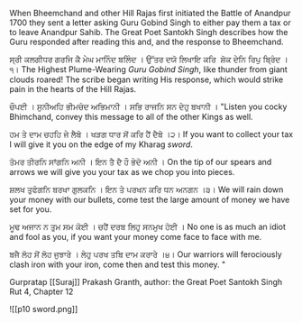 When Bheemchand and other Hill Rajas first initiated the Battle of Anandpur 1700 they sent a letter asking Guru Gobind Singh to either pay them a tax or to leave Anandpur Sahib. The Great Poet Santokh Singh describes how the Guru responded after reading this and, and the response to Bheemchand.

ਸ੍ਰੀ ਕਲਗੀਧਰ ਗਰਜਿ ਕੈ ਮੇਘ ਮਾਨਿੰਦ ਬਲਿੰਦ । ਉੱਤਰ ਦਯੋ ਲਿਖਾਇ ਕਰਿ  ਸ਼ੋਕ ਦੇਨਿ ਰਿਪੁ ਬ੍ਰਿੰਦ ।੧।
The Highest Plume-Wearing *Guru Gobind Singh*, like thunder from giant clouds roared! The scribe began writing His response, which would strike pain in the hearts of the Hill Rajas.

ਚੌਪਈ ।
ਸੁਨੀਅਹਿ ਭੀਮਚੰਦ ਅਭਿਮਾਨੀ । ਸਭਿ ਰਾਜਨਿ ਸਨ ਦੇਹੁ ਬਖਾਨੀ ।
"Listen you cocky Bhimchand, convey this message to all of the other Kings as well.

ਹਮ ਤੇ ਦਾਮ ਚਹਹਿ ਜੇ ਲੈਬੋ । ਖੜਗ ਧਾਰ ਸੋਂ ਕਰਿ ਹੈਂ ਦੈਬੋ ।੨।
If you want to collect your tax I will give it you on the edge of my Kharag *sword*.

ਤੋਮਰ ਤੀਰਨਿ ਸਾਂਗਨਿ ਅਨੀ । ਇਨ ਤੈ ਦੈ ਹੌ ਭੇਦੋ ਅਨੀ ।
On the tip of our spears and arrows we will give you your tax as we chop you into pieces.

ਸ਼ਲਖ ਤੁਫੰਗਨਿ ਬਰਖਾ ਗੁਲਕਨਿ । ਇਨ ਤੇ ਪਰਖਨ ਕਰਿ ਧਨ ਅਨਗਨ ।੩।
We will rain down your money with our bullets, come test the large amount of money we have set for you.

ਮੂਢ ਅਜਾਨ ਨ ਤੁਮ ਸਮ ਕੋਈ । ਚਹੈਂ ਦਰਬ ਲਿਹੁ ਸਨਮੁਖ ਹੋਈ ।
No one is as much an idiot and fool as you, if you want your money come face to face with me.

ਬਜੈ ਲੋਹ ਸੋਂ ਲੋਹ ਜੁਝਾਰੇ । ਲੇਹੁ ਪਰਖ ਤਬਿ ਦਾਮ ਕਰਾਰੇ ।੪।
Our warriors will ferociously clash iron with your iron, come then and test this money. "

Gurpratap [[Suraj]] Prakash Granth, author: the Great Poet Santokh Singh
Rut 4, Chapter 12

![[p10 sword.png]]


